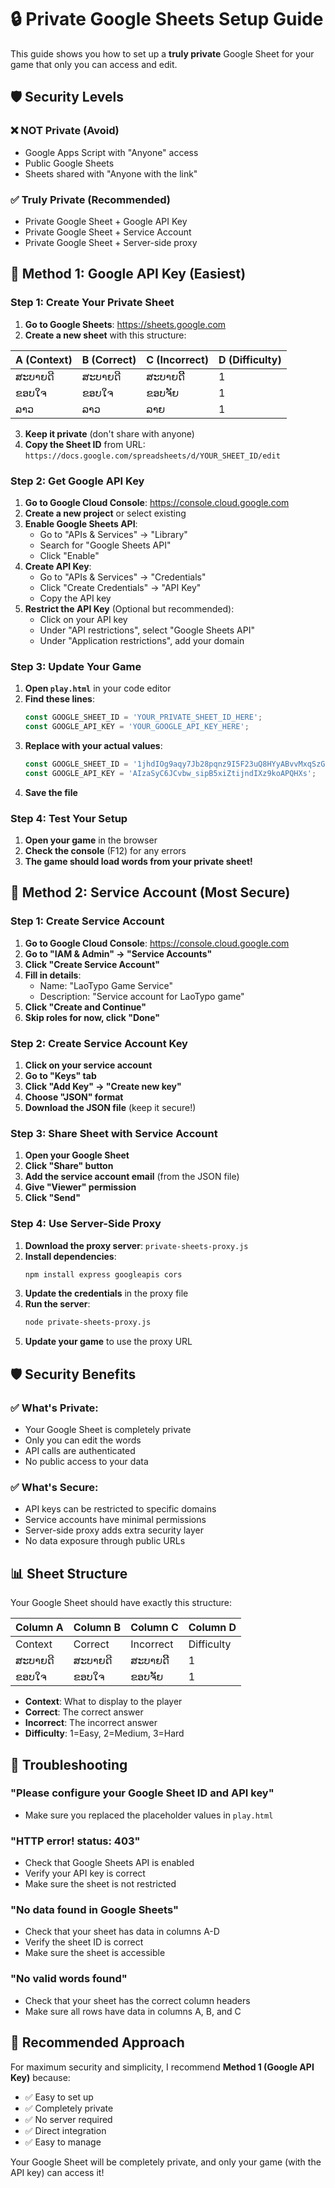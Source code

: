 # 🔒 Private Google Sheets Setup Guide

This guide shows you how to set up a **truly private** Google Sheet for your game that only you can access and edit.

## 🛡️ Security Levels

### ❌ **NOT Private (Avoid)**
- Google Apps Script with "Anyone" access
- Public Google Sheets
- Sheets shared with "Anyone with the link"

### ✅ **Truly Private (Recommended)**
- Private Google Sheet + Google API Key
- Private Google Sheet + Service Account
- Private Google Sheet + Server-side proxy

## 🚀 **Method 1: Google API Key (Easiest)**

### Step 1: Create Your Private Sheet

1. **Go to Google Sheets**: https://sheets.google.com
2. **Create a new sheet** with this structure:

| A (Context) | B (Correct) | C (Incorrect) | D (Difficulty) |
|-------------|-------------|---------------|----------------|
| ສະບາຍດີ | ສະບາຍດີ | ສະບາຍດີີ | 1 |
| ຂອບໃຈ | ຂອບໃຈ | ຂອບຈັຍ | 1 |
| ລາວ | ລາວ | ລາຍ | 1 |

3. **Keep it private** (don't share with anyone)
4. **Copy the Sheet ID** from URL: `https://docs.google.com/spreadsheets/d/YOUR_SHEET_ID/edit`

### Step 2: Get Google API Key

1. **Go to Google Cloud Console**: https://console.cloud.google.com
2. **Create a new project** or select existing
3. **Enable Google Sheets API**:
   - Go to "APIs & Services" → "Library"
   - Search for "Google Sheets API"
   - Click "Enable"
4. **Create API Key**:
   - Go to "APIs & Services" → "Credentials"
   - Click "Create Credentials" → "API Key"
   - Copy the API key
5. **Restrict the API Key** (Optional but recommended):
   - Click on your API key
   - Under "API restrictions", select "Google Sheets API"
   - Under "Application restrictions", add your domain

### Step 3: Update Your Game

1. **Open `play.html`** in your code editor
2. **Find these lines**:
   ```javascript
   const GOOGLE_SHEET_ID = 'YOUR_PRIVATE_SHEET_ID_HERE';
   const GOOGLE_API_KEY = 'YOUR_GOOGLE_API_KEY_HERE';
   ```
3. **Replace with your actual values**:
   ```javascript
   const GOOGLE_SHEET_ID = '1jhdIOg9aqy7Jb28pqnz9I5F23uQ8HYyABvvMxqSzGr0';
   const GOOGLE_API_KEY = 'AIzaSyC6JCvbw_sipB5xiZtijndIXz9koAPQHXs';
   ```
4. **Save the file**

### Step 4: Test Your Setup

1. **Open your game** in the browser
2. **Check the console** (F12) for any errors
3. **The game should load words from your private sheet!**

## 🔐 **Method 2: Service Account (Most Secure)**

### Step 1: Create Service Account

1. **Go to Google Cloud Console**: https://console.cloud.google.com
2. **Go to "IAM & Admin" → "Service Accounts"**
3. **Click "Create Service Account"**
4. **Fill in details**:
   - Name: "LaoTypo Game Service"
   - Description: "Service account for LaoTypo game"
5. **Click "Create and Continue"**
6. **Skip roles for now, click "Done"**

### Step 2: Create Service Account Key

1. **Click on your service account**
2. **Go to "Keys" tab**
3. **Click "Add Key" → "Create new key"**
4. **Choose "JSON" format**
5. **Download the JSON file** (keep it secure!)

### Step 3: Share Sheet with Service Account

1. **Open your Google Sheet**
2. **Click "Share" button**
3. **Add the service account email** (from the JSON file)
4. **Give "Viewer" permission**
5. **Click "Send"**

### Step 4: Use Server-Side Proxy

1. **Download the proxy server**: `private-sheets-proxy.js`
2. **Install dependencies**:
   ```bash
   npm install express googleapis cors
   ```
3. **Update the credentials** in the proxy file
4. **Run the server**:
   ```bash
   node private-sheets-proxy.js
   ```
5. **Update your game** to use the proxy URL

## 🛡️ **Security Benefits**

### ✅ **What's Private:**
- Your Google Sheet is completely private
- Only you can edit the words
- API calls are authenticated
- No public access to your data

### ✅ **What's Secure:**
- API keys can be restricted to specific domains
- Service accounts have minimal permissions
- Server-side proxy adds extra security layer
- No data exposure through public URLs

## 📊 **Sheet Structure**

Your Google Sheet should have exactly this structure:

| Column A | Column B | Column C | Column D |
|----------|----------|----------|----------|
| Context  | Correct  | Incorrect| Difficulty|
| ສະບາຍດີ | ສະບາຍດີ | ສະບາຍດີີ | 1 |
| ຂອບໃຈ | ຂອບໃຈ | ຂອບຈັຍ | 1 |

- **Context**: What to display to the player
- **Correct**: The correct answer
- **Incorrect**: The incorrect answer
- **Difficulty**: 1=Easy, 2=Medium, 3=Hard

## 🔧 **Troubleshooting**

### **"Please configure your Google Sheet ID and API key"**
- Make sure you replaced the placeholder values in `play.html`

### **"HTTP error! status: 403"**
- Check that Google Sheets API is enabled
- Verify your API key is correct
- Make sure the sheet is not restricted

### **"No data found in Google Sheets"**
- Check that your sheet has data in columns A-D
- Verify the sheet ID is correct
- Make sure the sheet is accessible

### **"No valid words found"**
- Check that your sheet has the correct column headers
- Make sure all rows have data in columns A, B, and C

## 🎯 **Recommended Approach**

For maximum security and simplicity, I recommend **Method 1 (Google API Key)** because:

- ✅ Easy to set up
- ✅ Completely private
- ✅ No server required
- ✅ Direct integration
- ✅ Easy to manage

Your Google Sheet will be completely private, and only your game (with the API key) can access it!